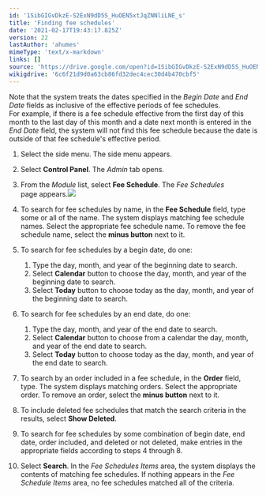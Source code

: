 ```yaml
---
id: '1SibGIGvDkzE-S2ExN9dD5S_HuOEN5xtJqZNNliLNE_s'
title: 'Finding fee schedules'
date: '2021-02-17T19:43:17.825Z'
version: 22
lastAuthor: 'ahumes'
mimeType: 'text/x-markdown'
links: []
source: 'https://drive.google.com/open?id=1SibGIGvDkzE-S2ExN9dD5S_HuOEN5xtJqZNNliLNE_s'
wikigdrive: '6c6f21d9d0a63cb86fd32dec4cec30d4b470cbf5'
---
```

Note that the system treats the dates specified in the *Begin Date* and *End Date* fields as inclusive of the effective periods of fee schedules.   
For example, if there is a fee schedule effective from the first day of this month to the last day of this month and a date next month is entered in the *End Date* field, the system will not find this fee schedule because the date is outside of that fee schedule's effective period.
1. Select the side menu. The side menu appears.
2. Select <strong>Control Panel</strong>. The <em>Admin</em> tab opens. 
3. From the <em>Module</em> list, select <strong>Fee Schedule</strong>. The <em>Fee Schedules</em>  
    page appears.<img src="../finding-fee-schedules.assets/36b38315b0c61269cee9bc07376ad7d7.png" />  

4. To search for fee schedules by name, in the <strong>Fee Schedule</strong> field, type some or all of the name. The system displays matching fee schedule names. Select the appropriate fee schedule name. To remove the fee schedule name, select the <strong>minus button</strong> next to it.
5. To search for fee schedules by a begin date, do one:
   1. Type the day, month, and year of the beginning date to search.
   2. Select <strong>Calendar</strong> button to choose the day, month, and year of the beginning date to search.
   3. Select <strong>Today</strong> button to choose today as the day, month, and year of the beginning date to search.
1. To search for fee schedules by an end date, do one:
   1. Type the day, month, and year of the end date to search.
   2. Select <strong>Calendar</strong> button to choose from a calendar the day, month, and year of the end date to search.
   3. Select <strong>Today</strong> button to choose today as the day, month, and year of the end date to search.
1. To search by an order included in a fee schedule, in the <strong>Order</strong> field, type. The system displays matching orders. Select the appropriate order. To remove an order, select the <strong>minus button</strong> next to it.
2. To include deleted fee schedules that match the search criteria in the results, select <strong>Show Deleted</strong>. 
3. To search for fee schedules by some combination of begin date, end date, order included, and deleted or not deleted, make entries in the appropriate fields according to steps 4 through 8. 
4. Select <strong>Search</strong>. In the <em>Fee Schedules Items</em> area, the system displays the contents of matching fee schedules. If nothing appears in the <em>Fee Schedule Items</em> area, no fee schedules matched all of the criteria.

